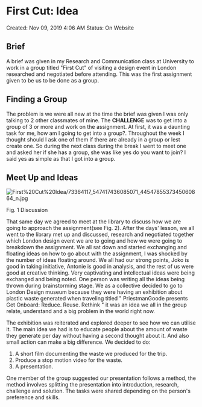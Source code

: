 # First Cut: Idea

Created: Nov 09, 2019 4:06 AM
Status: On Website

## Brief

A brief was given in my Research and Communication class at University to work in a group titled "First Cut" of visiting a design event in London researched and negotiated before attending. This was the first assignment given to be us to be done as a group. 

## Finding a Group

The problem is we were all new at the time the brief was given I was only talking to 2 other classmates of mine. The **CHALLENGE** was to get into a group of 3 or more and work on the assignment. At first, it was a daunting task for me, how am I going to get into a group?. Throughout the week I thought should I ask one of them if there are already in a group or lest create one. So during the next class during the break I went to meet one and asked her if she has a group, she was like yes do you want to join? I said yes as simple as that I got into a group. 

## Meet Up and Ideas

![First%20Cut%20Idea/73364117_547417436085071_4454785537345060864_n.jpg](First%20Cut%20Idea/73364117_547417436085071_4454785537345060864_n.jpg)

Fig. 1 Discussion

That same day we agreed to meet at the library to discuss how we are going to approach the assignment(see Fig. 2). After the days' lesson, we all went to the library met up and discussed, research and negotiated together which London design event we are to going and how we were going to breakdown the assignment. We all sat down and started exchanging and floating ideas on how to go about with the assignment, I was shocked by the number of ideas floating around. We all had our strong points, Joko is good in taking initiative, Antonie is good in analysis, and the rest of us were good at creative thinking. Very captivating and intellectual ideas were being exchanged and being noted. One person was writing all the ideas being thrown during brainstorming stage. We as a collective decided to go to London Design museum because they were having an exhibition about plastic waste generated when traveling titled " PriestmanGoode presents Get Onboard: Reduce. Reuse. Rethink " it was an idea we all in the group relate, understand and a big problem in the world right now.

The exhibition was reiterated and explored deeper to see how we can utilise it. The main idea we had is to educate people about the amount of waste they generate per day without having a second thought about it. And also small action can make a big difference. We decided to do:

1. A short film documenting the waste we produced for the trip.
2. Produce a stop motion video for the waste.
3. A presentation.

One member of the group suggested our presentation follows a method, the method involves splitting the presentation into introduction, research, challenge and solution. The tasks were shared depending on the person's preference and skills.